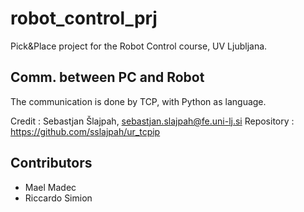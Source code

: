 # robot_control_prj

Pick&Place project for the Robot Control course, UV Ljubljana.

## Comm. between PC and Robot

The communication is done by TCP, with Python as language.

Credit : Sebastjan Šlajpah, sebastjan.slajpah@fe.uni-lj.si
Repository : https://github.com/sslajpah/ur_tcpip

## Contributors

- Mael Madec
- Riccardo Simion
